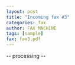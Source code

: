 ```yaml
---
layout: post
title: "Incoming fax #3"
categories: fax
author: FAX MACHINE
tags: [sample]
fax: fax3.pdf
---
```


-- processing --